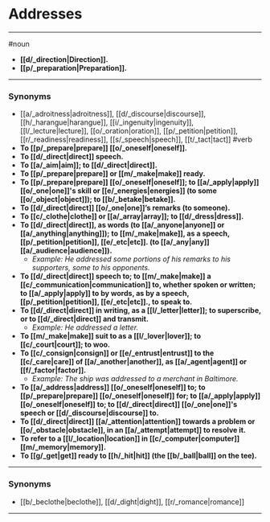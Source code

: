 # Addresses
---
#noun
- **[[d/_direction|Direction]].**
- **[[p/_preparation|Preparation]].**
---
### Synonyms
- [[a/_adroitness|adroitness]], [[d/_discourse|discourse]], [[h/_harangue|harangue]], [[i/_ingenuity|ingenuity]], [[l/_lecture|lecture]], [[o/_oration|oration]], [[p/_petition|petition]], [[r/_readiness|readiness]], [[s/_speech|speech]], [[t/_tact|tact]]
#verb
- **To [[p/_prepare|prepare]] [[o/_oneself|oneself]].**
- **To [[d/_direct|direct]] speech.**
- **To [[a/_aim|aim]]; to [[d/_direct|direct]].**
- **To [[p/_prepare|prepare]] or [[m/_make|make]] ready.**
- **To [[p/_prepare|prepare]] [[o/_oneself|oneself]]; to [[a/_apply|apply]] [[o/_one|one]]'s skill or [[e/_energies|energies]] (to some [[o/_object|object]]); to [[b/_betake|betake]].**
- **To [[d/_direct|direct]] [[o/_one|one]]’s remarks (to someone).**
- **To [[c/_clothe|clothe]] or [[a/_array|array]]; to [[d/_dress|dress]].**
- **To [[d/_direct|direct]], as words (to [[a/_anyone|anyone]] or [[a/_anything|anything]]); to [[m/_make|make]], as a speech, [[p/_petition|petition]], [[e/_etc|etc]]. (to [[a/_any|any]] [[a/_audience|audience]]).**
	- _Example: He addressed some portions of his remarks to his supporters, some to his opponents._
- **To [[d/_direct|direct]] speech to; to [[m/_make|make]] a [[c/_communication|communication]] to, whether spoken or written; to [[a/_apply|apply]] to by words, as by a speech, [[p/_petition|petition]], [[e/_etc|etc]]., to speak to.**
- **To [[d/_direct|direct]] in writing, as a [[l/_letter|letter]]; to superscribe, or to [[d/_direct|direct]] and transmit.**
	- _Example: He addressed a letter._
- **To [[m/_make|make]] suit to as a [[l/_lover|lover]]; to [[c/_court|court]]; to woo.**
- **To [[c/_consign|consign]] or [[e/_entrust|entrust]] to the [[c/_care|care]] of [[a/_another|another]], as [[a/_agent|agent]] or [[f/_factor|factor]].**
	- _Example: The ship was addressed to a merchant in Baltimore._
- **To [[a/_address|address]] [[o/_oneself|oneself]] to; to [[p/_prepare|prepare]] [[o/_oneself|oneself]] for; to [[a/_apply|apply]] [[o/_oneself|oneself]] to; to [[d/_direct|direct]] [[o/_one|one]]'s speech or [[d/_discourse|discourse]] to.**
- **To [[d/_direct|direct]] [[a/_attention|attention]] towards a problem or [[o/_obstacle|obstacle]], in an [[a/_attempt|attempt]] to resolve it.**
- **To refer to a [[l/_location|location]] in [[c/_computer|computer]] [[m/_memory|memory]].**
- **To [[g/_get|get]] ready to [[h/_hit|hit]] (the [[b/_ball|ball]] on the tee).**
---
### Synonyms
- [[b/_beclothe|beclothe]], [[d/_dight|dight]], [[r/_romance|romance]]
---
